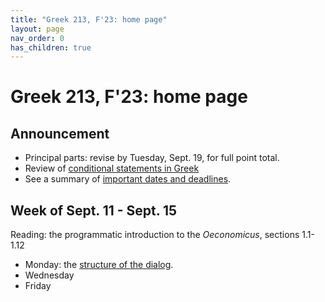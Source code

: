 ```yaml
---
title: "Greek 213, F'23: home page"
layout: page
nav_order: 0
has_children: true
---
```


# Greek 213, F'23: home page


## Announcement


- Principal parts: revise by Tuesday, Sept. 19, for full point total.
- Review of [conditional statements in Greek](./review/conditions/)
- See a summary of [important dates and deadlines](./deadlines/).




## Week of Sept. 11 - Sept. 15

Reading: the programmatic introduction to the *Oeconomicus*, sections 1.1-1.12


- Monday: the [structure of the dialog](./classes/structure/).
- Wednesday
- Friday





